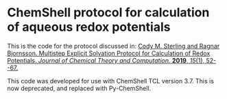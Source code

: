 # ChemShell protocol for calculation of aqueous redox potentials

This is the code for the protocol discussed in:
[Cody M. Sterling and Ragnar Bjornsson.  Multistep Explicit Solvation Protocol for Calculation of Redox Potentials.  *Journal of Chemical Theory and Computation.* **2019**, *15*(1), 52--67.](https://pubs.acs.org/doi/abs/10.1021/acs.jctc.8b00982)

This code was developed for use with ChemShell TCL version 3.7.  This is now deprecated, and replaced with Py-ChemShell.

